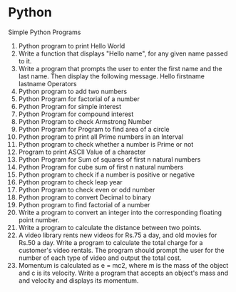 # Python

Simple Python Programs

1.	Python program to print Hello World
2.	Write a function that displays "Hello name", for any given name passed to it.
3.	Write a program that prompts the user to enter the first name and the last name. Then display the following message.
Hello firstname lastname
Operators
1.	Python program to add two numbers
2.	Python Program for factorial of a number
3.	Python Program for simple interest
4.	Python Program for compound interest
5.	Python Program to check Armstrong Number
6.	Python Program for Program to find area of a circle
7.	Python program to print all Prime numbers in an Interval
8.	Python program to check whether a number is Prime or not
9.	Program to print ASCII Value of a character
10.	Python Program for Sum of squares of first n natural numbers
11.	Python Program for cube sum of first n natural numbers
12.	Python program to check if a number is positive or negative
13.	Python program to check leap year
14.	Python Program to check even or odd number
15.	Python program to convert Decimal to binary
16.	Python program to find factorial of a number
17.	Write a program to convert an integer into the corresponding floating point number.
18.	Write a program to calculate the distance between two points.
19.	A video library rents new videos for Rs.75 a day, and old movies for Rs.50 a day. Write a program to calculate the total charge for a customer's video rentals. The program should prompt the user for the number of each type of video and output the total cost.
20.	Momentum is calculated as e = mc2, where m is the mass of the object and c is its velocity. Write a program that accepts an object's mass and and velocity and displays its momentum.
